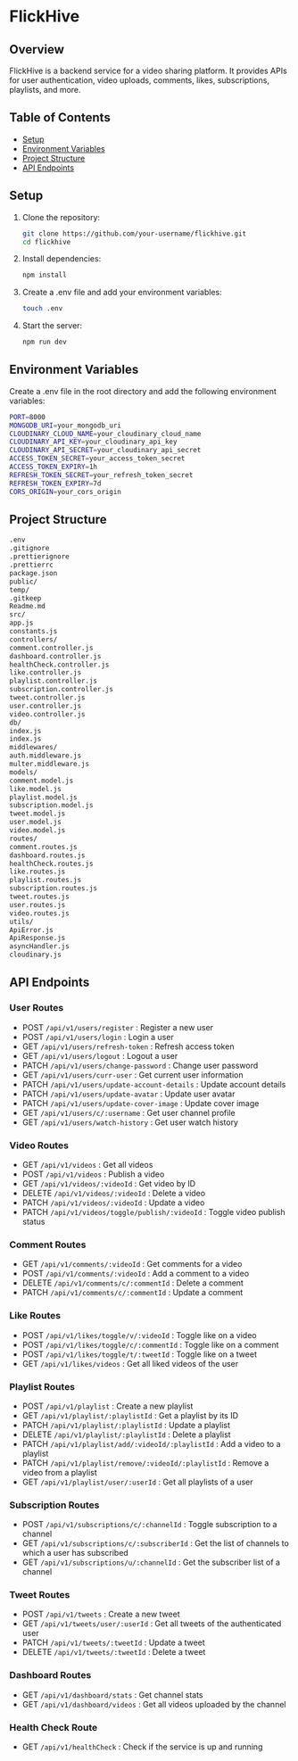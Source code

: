# FlickHive

## Overview

FlickHive is a backend service for a video sharing platform. It provides APIs for user authentication, video uploads, comments, likes, subscriptions, playlists, and more.

## Table of Contents

- [Setup](#setup)
- [Environment Variables](#environment-variables)
- [Project Structure](#project-structure)
- [API Endpoints](#api-endpoints)

## Setup

1. Clone the repository:
   ```sh
   git clone https://github.com/your-username/flickhive.git
   cd flickhive
   ```
2. Install dependencies:
   ```sh
   npm install
   ```
3. Create a .env file and add your environment variables:
   ```sh
   touch .env
   ```
4. Start the server:
   ```sh
   npm run dev
   ```

## Environment Variables

Create a .env file in the root directory and add the following environment variables:

```sh
PORT=8000
MONGODB_URI=your_mongodb_uri
CLOUDINARY_CLOUD_NAME=your_cloudinary_cloud_name
CLOUDINARY_API_KEY=your_cloudinary_api_key
CLOUDINARY_API_SECRET=your_cloudinary_api_secret
ACCESS_TOKEN_SECRET=your_access_token_secret
ACCESS_TOKEN_EXPIRY=1h
REFRESH_TOKEN_SECRET=your_refresh_token_secret
REFRESH_TOKEN_EXPIRY=7d
CORS_ORIGIN=your_cors_origin
```

## Project Structure

```sh
.env
.gitignore
.prettierignore
.prettierrc
package.json
public/
temp/
.gitkeep
Readme.md
src/
app.js
constants.js
controllers/
comment.controller.js
dashboard.controller.js
healthCheck.controller.js
like.controller.js
playlist.controller.js
subscription.controller.js
tweet.controller.js
user.controller.js
video.controller.js
db/
index.js
index.js
middlewares/
auth.middleware.js
multer.middleware.js
models/
comment.model.js
like.model.js
playlist.model.js
subscription.model.js
tweet.model.js
user.model.js
video.model.js
routes/
comment.routes.js
dashboard.routes.js
healthCheck.routes.js
like.routes.js
playlist.routes.js
subscription.routes.js
tweet.routes.js
user.routes.js
video.routes.js
utils/
ApiError.js
ApiResponse.js
asyncHandler.js
cloudinary.js
```

## API Endpoints

### User Routes

- POST `/api/v1/users/register` : Register a new user
- POST `/api/v1/users/login` : Login a user
- GET `/api/v1/users/refresh-token` : Refresh access token
- GET `/api/v1/users/logout` : Logout a user
- PATCH `/api/v1/users/change-password` : Change user password
- GET `/api/v1/users/curr-user` : Get current user information
- PATCH `/api/v1/users/update-account-details` : Update account details
- PATCH `/api/v1/users/update-avatar` : Update user avatar
- PATCH `/api/v1/users/update-cover-image` : Update cover image
- GET `/api/v1/users/c/:username` : Get user channel profile
- GET `/api/v1/users/watch-history` : Get user watch history

### Video Routes

- GET `/api/v1/videos` : Get all videos
- POST `/api/v1/videos` : Publish a video
- GET `/api/v1/videos/:videoId` : Get video by ID
- DELETE `/api/v1/videos/:videoId` : Delete a video
- PATCH `/api/v1/videos/:videoId` : Update a video
- PATCH `/api/v1/videos/toggle/publish/:videoId` : Toggle video publish status

### Comment Routes

- GET `/api/v1/comments/:videoId` : Get comments for a video
- POST `/api/v1/comments/:videoId` : Add a comment to a video
- DELETE `/api/v1/comments/c/:commentId` : Delete a comment
- PATCH `/api/v1/comments/c/:commentId` : Update a comment

### Like Routes

- POST `/api/v1/likes/toggle/v/:videoId` : Toggle like on a video
- POST `/api/v1/likes/toggle/c/:commentId` : Toggle like on a comment
- POST `/api/v1/likes/toggle/t/:tweetId` : Toggle like on a tweet
- GET `/api/v1/likes/videos` : Get all liked videos of the user

### Playlist Routes

- POST `/api/v1/playlist` : Create a new playlist
- GET `/api/v1/playlist/:playlistId` : Get a playlist by its ID
- PATCH `/api/v1/playlist/:playlistId` : Update a playlist
- DELETE `/api/v1/playlist/:playlistId` : Delete a playlist
- PATCH `/api/v1/playlist/add/:videoId/:playlistId` : Add a video to a playlist
- PATCH `/api/v1/playlist/remove/:videoId/:playlistId` : Remove a video from a playlist
- GET `/api/v1/playlist/user/:userId` : Get all playlists of a user

### Subscription Routes

- POST `/api/v1/subscriptions/c/:channelId` : Toggle subscription to a channel
- GET `/api/v1/subscriptions/c/:subscriberId` : Get the list of channels to which a user has subscribed
- GET `/api/v1/subscriptions/u/:channelId` : Get the subscriber list of a channel

### Tweet Routes

- POST `/api/v1/tweets` : Create a new tweet
- GET `/api/v1/tweets/user/:userId` : Get all tweets of the authenticated user
- PATCH `/api/v1/tweets/:tweetId` : Update a tweet
- DELETE `/api/v1/tweets/:tweetId` : Delete a tweet

### Dashboard Routes

- GET `/api/v1/dashboard/stats` : Get channel stats
- GET `/api/v1/dashboard/videos` : Get all videos uploaded by the channel

### Health Check Route

- GET `/api/v1/healthCheck` : Check if the service is up and running
